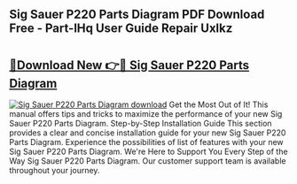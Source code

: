 ## Sig Sauer P220 Parts Diagram PDF Download Free - Part-lHq User Guide Repair Uxlkz

# <h2><a href="http://dfmzm1.blite.top/?on=Sig+Sauer+P220+Parts+Diagram">🔗Download New 👉🔴 Sig Sauer P220 Parts Diagram</a></h2>

[![Sig Sauer P220 Parts Diagram download](https://i.imgur.com/lujVjoI.png)](http://dfmzm1.blite.top/?on=Sig+Sauer+P220+Parts+Diagram)
Get the Most Out of It! This manual offers tips and tricks to maximize the performance of your new Sig Sauer P220 Parts Diagram. Step-by-Step Installation Guide This section provides a clear and concise installation guide for your new Sig Sauer P220 Parts Diagram. Experience the possibilities of list of features with your new Sig Sauer P220 Parts Diagram. We're Here to Support You Every Step of the Way Sig Sauer P220 Parts Diagram. Our customer support team is available throughout your journey.
